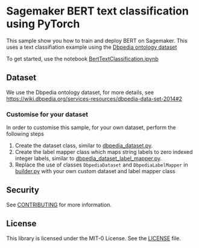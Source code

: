 # Sagemaker BERT text classification using PyTorch
 
 This sample show you how to train and deploy BERT on Sagemaker. This uses a text classifiation example using the [Dbpedia ontology dataset](https://wiki.dbpedia.org/services-resources/dbpedia-data-set-2014#2)
 
 To get started, use the notebook [BertTextClassification.ipynb](BertTextClassification.ipynb)
 
 ## Dataset
 We use the Dbpedia ontology dataset, for more details, see https://wiki.dbpedia.org/services-resources/dbpedia-data-set-2014#2
 
 ### Customise for your dataset
 In order to customise this sample, for your own dataset, perform the following steps
 
 1. Create the dataset class, similar to [dbpedia_dataset.py](dbpedia_dataset.py).
 2. Create the label mapper class which maps string labels to zero indexed integer labels, similar to [dbpedia_dataset_label_mapper.py](dbpedia_dataset_label_mapper.py).
 3. Replace the use of classes `DbpediaDataset` and `DbpediaLabelMapper` in [builder.py](builder.py) with your own custom dataset and label mapper class
 
 ## Security
 
 See [CONTRIBUTING](CONTRIBUTING.md#security-issue-notifications) for more information.
 
 ## License
 
 This library is licensed under the MIT-0 License. See the [LICENSE](LICENSE) file.                 
